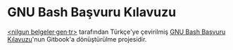 # GNU Bash Başvuru Kılavuzu

[<nilgun  belgeler·gen·tr>](http://www.belgeler.gen.tr/nilgun/) tarafından Türkçe'ye çevirilmiş [GNU Bash Başvuru Kılavuzu](https://github.com/yucellmustafa/bash/releases/download/v1.0.0/GNU.Bash.Basvuru.Kilavuzu.pdf)'nun Gitbook'a dönüştürülme projesidir.